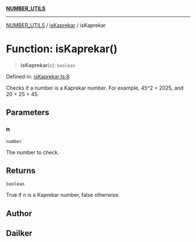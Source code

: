 [**NUMBER_UTILS**](../../README.md)

***

[NUMBER_UTILS](../../README.md) / [isKaprekar](../README.md) / isKaprekar

# Function: isKaprekar()

> **isKaprekar**(`n`): `boolean`

Defined in: [isKaprekar.ts:8](https://github.com/dailker/everyutil/blob/f33ff2a1c373a0e08c438de945fcd1ee70900b4c/src/number/isKaprekar.ts#L8)

Checks if a number is a Kaprekar number.
For example, 45^2 = 2025, and 20 + 25 = 45.

## Parameters

### n

`number`

The number to check.

## Returns

`boolean`

True if n is a Kaprekar number, false otherwise.

## Author

## Dailker
